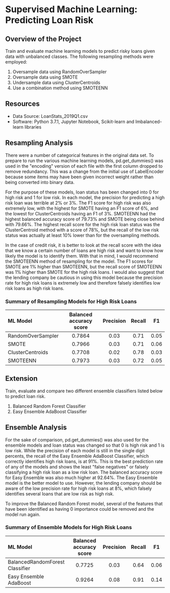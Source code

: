 # Supervised Machine Learning: Predicting Loan Risk

## Overview of the Project
Train and evaluate machine learning models to predict risky loans given data with unbalanced classes. The following resampling methods were employed:
1. Oversample data using RandomOverSampler
2. Oversample data using SMOTE
3. Undersample data using ClusterCentroids
4. Use a combination method using SMOTEENN

## Resources
- Data Source: LoanStats_2019Q1.csv
- Software: Python 3.7.1, Jupyter Notebook, Scikit-learn and Imbalanced-learn libraries

## Resampling Analysis
There were a number of categorical features in the original data set. To prepare to run the various machine learning models, pd.get_dummies() was used in the "encoding" version of each file with the first column dropped to remove redundancy. This was a change from the initial use of LabelEncoder because some items may have been given incorrect weight rather than being converted into binary data.

For the purpose of these models, loan status has been changed into 0 for high risk and 1 for low risk. In each model, the precision for predicting a high risk loan was terrible at 2% or 3%. The F1 score for high risk was also extremely low, with the highest for SMOTE having an F1 score of 6%, and the lowest for ClusterCentroids having an F1 of 3%. SMOTEENN had the highest balanced accuracy score of 79.73% and SMOTE being close behind with 79.66%. The highest recall score for the high risk loan status was the ClusterCentroid method with a score of 78%, but the recall of the low risk status was actually at least 10% lower than for the oversampling methods.

In the case of credit risk, it is better to look at the recall score with the idea that we know a certain number of loans are high risk and want to know how likely the model is to identify them. With that in mind, I would recommend the SMOTEENN method of resampling for the model. The F1 scores for SMOTE are 1% higher than SMOTEENN, but the recall score of SMOTEENN was 1% higher than SMOTE for the high risk loans. I would also suggest that the lending company be cautious in using this model because the precision rate for high risk loans is extremely low and therefore falsely identifies low risk loans as high risk loans.

### Summary of Resampling Models for High Risk Loans
| ML Model | Balanced accuracy score | Precision | Recall | F1 |
| :--- | :---: | :---: | :---: | :---: |
| RandomOverSampler | 0.7864 | 0.03 | 0.71 | 0.05 |
| SMOTE | 0.7966 | 0.03 | 0.71 | 0.06 |
| ClusterCentroids | 0.7708 | 0.02 | 0.78 | 0.03 |
| SMOTEENN | 0.7973 | 0.03 | 0.72 | 0.05 |

## Extension
Train, evaluate and compare two different ensemble classifiers listed below to predict loan risk.
1. Balanced Random Forest Classifier
2. Easy Ensemble AdaBoost Classifier

## Ensemble Analysis
For the sake of comparison, pd.get_dummies() was also used for the ensemble models and loan status was changed so that 0 is high risk and 1 is low risk. While the precision of each model is still in the single digit percents, the recall of the Easy Ensemble AdaBoost Classifier, which correctly identifies high risk loans, is at 91%. This is the best prediction rate of any of the models and shows the least "false negatives" or falsely classifying a high risk loan as a low risk loan. The balanced accuracy score for Easy Ensemble was also much higher at 92.64%. The Easy Ensemble model is the better model to use. However, the lending company should be aware of the low precision rate for high risk loans at 8%, which falsely identifies several loans that are low risk as high risk.

To improve the Balanced Random Forest model, several of the features that have been identified as having 0 importance could be removed and the model run again.

### Summary of Ensemble Models for High Risk Loans
| ML Model | Balanced accuracy score | Precision | Recall | F1 |
| :--- | :---: | :---: | :---: | :---: |
| BalancedRandomForest Classifier | 0.7725 | 0.03 | 0.64 | 0.06 |
| Easy Ensemble AdaBoost | 0.9264 | 0.08 | 0.91 | 0.14 |
